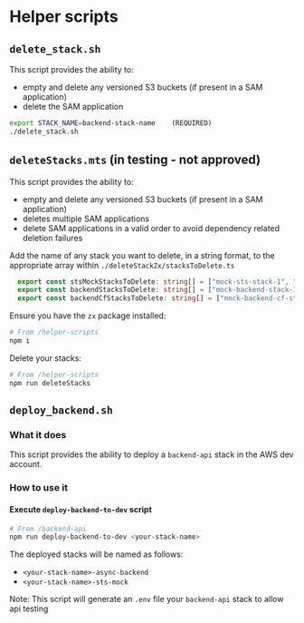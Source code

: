 # Helper scripts

## `delete_stack.sh`

This script provides the ability to:

- empty and delete any versioned S3 buckets (if present in a SAM application)
- delete the SAM application

```bash
export STACK_NAME=backend-stack-name    (REQUIRED)
./delete_stack.sh
```

## `deleteStacks.mts` (in testing - not approved)

This script provides the ability to:

- empty and delete any versioned S3 buckets (if present in a SAM application)
- deletes multiple SAM applications
- delete SAM applications in a valid order to avoid dependency related deletion failures

Add the name of any stack you want to delete, in a string format, to the appropriate array within `./deleteStackZx/stacksToDelete.ts`

```typescript
  export const stsMockStacksToDelete: string[] = ["mock-sts-stack-1", "mock-sts-stack-2"];
  export const backendStacksToDelete: string[] = ["mock-backend-stack-1", "mock-backend-stack-2"];
  export const backendCfStacksToDelete: string[] = ["mock-backend-cf-stack-1", "mock-backend-cf-stack-2"];
```

Ensure you have the `zx` package installed:

```bash
# From /helper-scripts
npm i
```

Delete your stacks:

```bash
# From /helper-scripts
npm run deleteStacks
```

## `deploy_backend.sh`

### What it does

This script provides the ability to deploy a `backend-api` stack in the AWS dev account.

### How to use it

#### Execute `deploy-backend-to-dev` script

```bash
# From /backend-api
npm run deploy-backend-to-dev <your-stack-name>
```

The deployed stacks will be named as follows:

- `<your-stack-name>-async-backend`
- `<your-stack-name>-sts-mock`

Note: This script will generate an `.env` file your `backend-api` stack to allow api testing
